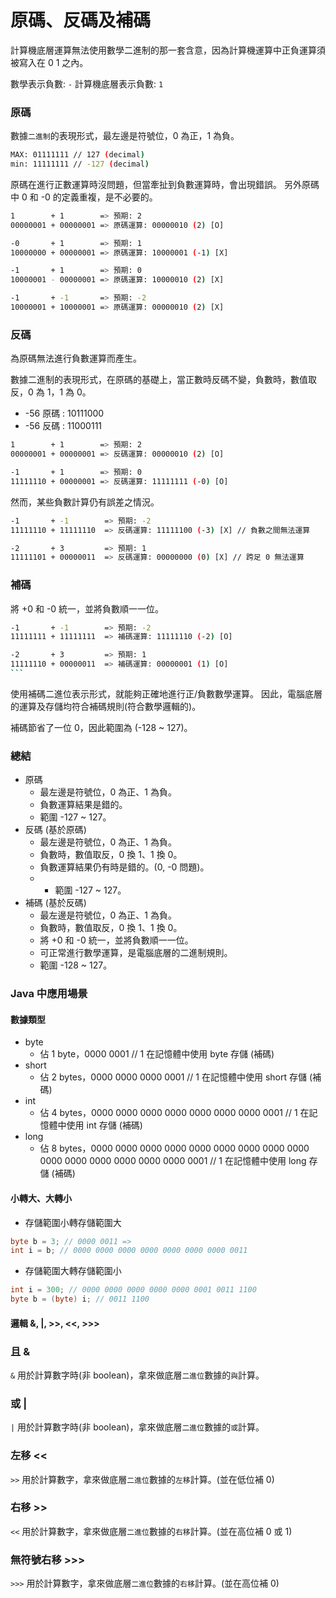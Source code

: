 # 原碼、反碼及補碼

計算機底層運算無法使用數學二進制的那一套含意，因為計算機運算中正負運算須被寫入在 0 1 之內。

數學表示負數: `-`
計算機底層表示負數: `1`

### 原碼

數據`二進制`的表現形式，最左邊是符號位，0 為正，1 為負。

```bash
MAX: 01111111 // 127 (decimal)
min: 11111111 // -127 (decimal)
```

原碼在進行正數運算時沒問題，但當牽扯到負數運算時，會出現錯誤。
另外原碼中 0 和 -0 的定義重複，是不必要的。

```bash
1        + 1        => 預期: 2
00000001 + 00000001 => 原碼運算: 00000010 (2) [O]

-0       + 1        => 預期: 1
10000000 + 00000001 => 原碼運算: 10000001 (-1) [X]

-1       + 1        => 預期: 0
10000001 - 00000001 => 原碼運算: 10000010 (2) [X]

-1       + -1       => 預期: -2
10000001 + 10000001 => 原碼運算: 00000010 (2) [X]
```

### 反碼

為原碼無法進行負數運算而產生。

數據二進制的表現形式，在原碼的基礎上，當正數時反碼不變，負數時，數值取反，0 為 1，1 為 0。

- -56 原碼 : 10111000
- -56 反碼 : 11000111

```bash
1        + 1        => 預期: 2
00000001 + 00000001 => 反碼運算: 00000010 (2) [O]

-1       + 1        => 預期: 0
11111110 + 00000001 => 反碼運算: 11111111 (-0) [O]

```

然而，某些負數計算仍有誤差之情況。

```bash
-1       + -1        => 預期: -2
11111110 + 11111110  => 反碼運算: 11111100 (-3) [X] // 負數之間無法運算

-2       + 3         => 預期: 1
11111101 + 00000011  => 反碼運算: 00000000 (0) [X] // 跨足 0 無法運算
```

### 補碼

將 +0 和 -0 統一，並將負數順一一位。

````bash
-1       + -1        => 預期: -2
11111111 + 11111111  => 補碼運算: 11111110 (-2) [O]

-2       + 3         => 預期: 1
11111110 + 00000011  => 補碼運算: 00000001 (1) [O]
```
````

使用補碼二進位表示形式，就能夠正確地進行正/負數數學運算。
因此，電腦底層的運算及存儲均符合補碼規則(符合數學邏輯的)。

補碼節省了一位 0，因此範圍為 (-128 ~ 127)。

### 總結

- 原碼
  - 最左邊是符號位，0 為正、1 為負。
  - 負數運算結果是錯的。
  - 範圍 -127 ~ 127。
- 反碼 (基於原碼)
  - 最左邊是符號位，0 為正、1 為負。
  - 負數時，數值取反，0 換 1、1 換 0。
  - 負數運算結果仍有時是錯的。(0, -0 問題)。
  - - 範圍 -127 ~ 127。
- 補碼 (基於反碼)
  - 最左邊是符號位，0 為正、1 為負。
  - 負數時，數值取反，0 換 1、1 換 0。
  - 將 +0 和 -0 統一，並將負數順一一位。
  - 可正常進行數學運算，是電腦底層的二進制規則。
  - 範圍 -128 ~ 127。

### Java 中應用場景

#### 數據類型

- byte
  - 佔 1 byte，0000 0001 // 1 在記憶體中使用 byte 存儲 (補碼)
- short
  - 佔 2 bytes，0000 0000 0000 0001 // 1 在記憶體中使用 short 存儲 (補碼)
- int
  - 佔 4 bytes，0000 0000 0000 0000 0000 0000 0000 0001 // 1 在記憶體中使用 int 存儲 (補碼)
- long
  - 佔 8 bytes，0000 0000 0000 0000 0000 0000 0000 0000 0000 0000 0000 0000 0000 0000 0000 0001 // 1 在記憶體中使用 long 存儲 (補碼)

#### 小轉大、大轉小

- 存儲範圍小轉存儲範圍大

```java
byte b = 3; // 0000 0011 =>
int i = b; // 0000 0000 0000 0000 0000 0000 0000 0011
```

- 存儲範圍大轉存儲範圍小

```java
int i = 300; // 0000 0000 0000 0000 0000 0001 0011 1100
byte b = (byte) i; // 0011 1100
```

#### 邏輯 &, |, >>, <<, >>>

### 且 &

`&` 用於計算數字時(非 boolean)，拿來做底層`二進位`數據的`與`計算。

### 或 |

`|` 用於計算數字時(非 boolean)，拿來做底層`二進位`數據的`或`計算。

### 左移 <<

`>>` 用於計算數字，拿來做底層`二進位`數據的`左移`計算。(並在低位補 0)

### 右移 >>

`<<` 用於計算數字，拿來做底層`二進位`數據的`右移`計算。(並在高位補 0 或 1)

### 無符號右移 >>>

`>>>` 用於計算數字，拿來做底層`二進位`數據的`右移`計算。(並在高位補 0)
